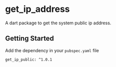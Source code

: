 # get_ip_address

A dart package to get the system public ip address.

## Getting Started

Add the dependency in your `pubspec.yaml` file

`get_ip_public: ^1.0.1`